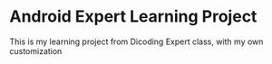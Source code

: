 # Android Expert Learning Project

This is my learning project from Dicoding Expert class, with my own customization
